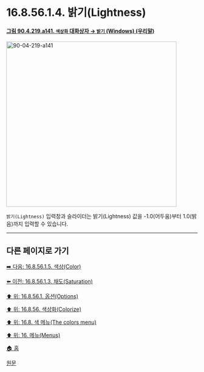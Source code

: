 # 16.8.56.1.4. 밝기(Lightness)

<a id="90-04-219-a141"></a>

#### [그림 90.4.219.a141. `색상화` 대화상자 → `밝기` (Windows) (우리말)](./90-04-0219-colorize.md#90-04-219-a141)
<img width="448" height="434" alt="90-04-219-a141" src="https://github.com/user-attachments/assets/66dbcc9f-c209-4edf-9d14-b7ea10e31f65" />

`밝기(Lightness)` 입력창과 슬라이더는 밝기(Lightness) 값을 -1.0(어두움)부터 1.0(밝음)까지 입력할 수 있습니다.

***

## 다른 페이지로 가기

[➡️ 다음: 16.8.56.1.5. 색상(Color)](./16-08-56-01-05-color.md)

[⬅️ 이전: 16.8.56.1.3. 채도(Saturation)](./16-08-56-01-03-saturation.md)

[⬆️ 위: 16.8.56.1. 옵션(Options)](./16-08-56-01-00-options.md)

[⬆️ 위: 16.8.56. 색상화(Colorize)](./16-08-56-00-colorize.md)

[⬆️ 위: 16.8. 색 메뉴(The colors menu)](./16-08-00-the-colors-menu.md)

[⬆️ 위: 16. 메뉴(Menus)](./16-00-menus.md)

[🏠 홈](./00-home.md)

[원문](https://docs.gimp.org/2.10/ko/gimp-tool-colorize.html#idm34263)